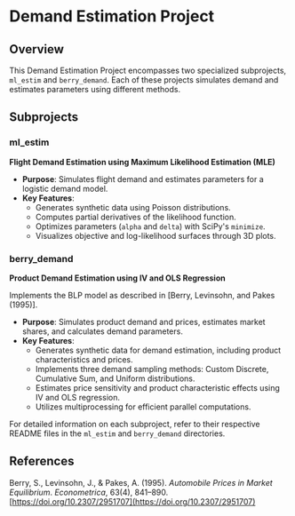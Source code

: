 # Demand Estimation Project

## Overview
This Demand Estimation Project encompasses two specialized subprojects, `ml_estim` and `berry_demand`. Each of these projects simulates demand and estimates parameters using different methods. 

## Subprojects

### ml_estim
**Flight Demand Estimation using Maximum Likelihood Estimation (MLE)**
- **Purpose**: Simulates flight demand and estimates parameters for a logistic demand model.
- **Key Features**:
  - Generates synthetic data using Poisson distributions.
  - Computes partial derivatives of the likelihood function.
  - Optimizes parameters (`alpha` and `delta`) with SciPy's `minimize`.
  - Visualizes objective and log-likelihood surfaces through 3D plots.

### berry_demand
**Product Demand Estimation using IV and OLS Regression**

Implements the BLP model as described in [Berry, Levinsohn, and Pakes (1995)].
- **Purpose**: Simulates product demand and prices, estimates market shares, and calculates demand parameters.
- **Key Features**:
  - Generates synthetic data for demand estimation, including product characteristics and prices.
  - Implements three demand sampling methods: Custom Discrete, Cumulative Sum, and Uniform distributions.
  - Estimates price sensitivity and product characteristic effects using IV and OLS regression.
  - Utilizes multiprocessing for efficient parallel computations.

For detailed information on each subproject, refer to their respective README files in the `ml_estim` and `berry_demand` directories.

## References

Berry, S., Levinsohn, J., & Pakes, A. (1995). *Automobile Prices in Market Equilibrium*. *Econometrica*, 63(4), 841–890. [https://doi.org/10.2307/2951707](https://doi.org/10.2307/2951707)
